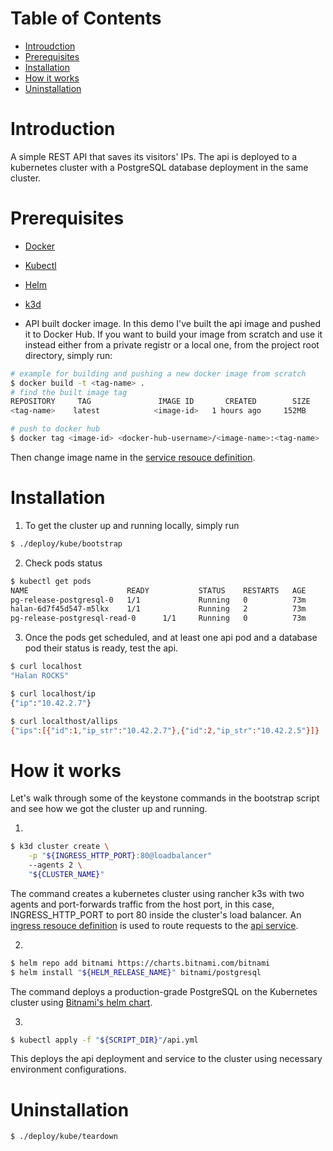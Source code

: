 # Table of Contents

- [Introudction](#Introduction)
- [Prerequisites](#Prerequisites)
- [Installation](#Installation)
- [How it works](<#How\ it\ works>)
- [Uninstallation](#Uninstallation)

# Introduction

A simple REST API that saves its visitors' IPs. The api is deployed to a kubernetes cluster with a PostgreSQL
database deployment in the same cluster.

# Prerequisites

- [Docker](https://docs.docker.com/engine/install/)
- [Kubectl](https://kubernetes.io/docs/tasks/tools/install-kubectl/)
- [Helm](https://helm.sh/docs/intro/install/)
- [k3d](https://rancher.com/docs/k3s/latest/en/installation/)

- API built docker image. In this demo I've built the api image and pushed it to Docker Hub.
  If you want to build your image from scratch and use it instead either from a private registr or a local
  one, from the project root directory, simply run:

```bash
# example for building and pushing a new docker image from scratch
$ docker build -t <tag-name> .
# find the built image tag
REPOSITORY     TAG               IMAGE ID       CREATED        SIZE
<tag-name>    latest            <image-id>   1 hours ago     152MB

# push to docker hub
$ docker tag <image-id> <docker-hub-username>/<image-name>:<tag-name>
```

Then change image name in the [service resouce definition](https://github.com/A-Fayez/halan/blob/6f5ab53b79e619fd21f8caa4fd7e29f5a62a34d4/deploy/kube/api.yml#L49).

# Installation

1. To get the cluster up and running locally, simply run

```bash
$ ./deploy/kube/bootstrap
```

2. Check pods status

```bash
$ kubectl get pods
NAME                      READY           STATUS    RESTARTS   AGE
pg-release-postgresql-0   1/1             Running   0          73m
halan-6d7f45d547-m5lkx    1/1             Running   2          73m
pg-release-postgresql-read-0      1/1     Running   0          73m
```

3. Once the pods get scheduled, and at least one api pod and a database pod their status is ready,
   test the api.

```bash
$ curl localhost
"Halan ROCKS"

$ curl localhost/ip
{"ip":"10.42.2.7"}

$ curl localthost/allips
{"ips":[{"id":1,"ip_str":"10.42.2.7"},{"id":2,"ip_str":"10.42.2.5"}]}
```

# How it works

Let's walk through some of the keystone commands in the bootstrap script and see how we got the cluster up and running.

1.

```bash
$ k3d cluster create \
    -p "${INGRESS_HTTP_PORT}:80@loadbalancer"
    --agents 2 \
    "${CLUSTER_NAME}"
```

The command creates a kubernetes cluster using rancher k3s with two agents and port-forwards traffic from the host port, in this case, INGRESS_HTTP_PORT to port 80 inside the cluster's load balancer. An [ingress resouce definition](https://github.com/A-Fayez/halan/blob/6f5ab53b79e619fd21f8caa4fd7e29f5a62a34d4/deploy/kube/api.yml#L2) is used to route requests to the [api service](https://github.com/A-Fayez/halan/blob/6f5ab53b79e619fd21f8caa4fd7e29f5a62a34d4/deploy/kube/api.yml#L19).

2.

```bash
$ helm repo add bitnami https://charts.bitnami.com/bitnami
$ helm install "${HELM_RELEASE_NAME}" bitnami/postgresql
```

The command deploys a production-grade PostgreSQL on the Kubernetes cluster using [Bitnami's helm chart](https://github.com/bitnami/charts/tree/master/bitnami/postgresql/#installing-the-chart).

3.

```bash
$ kubectl apply -f "${SCRIPT_DIR}"/api.yml
```

This deploys the api deployment and service to the cluster using necessary environment configurations.

# Uninstallation

```bash
$ ./deploy/kube/teardown
```
